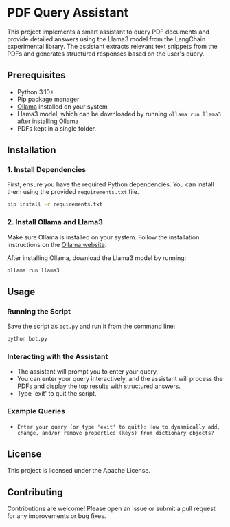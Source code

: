 # PDF Query Assistant

This project implements a smart assistant to query PDF documents and provide detailed answers using the Llama3 model from the LangChain experimental library. The assistant extracts relevant text snippets from the PDFs and generates structured responses based on the user's query.

## Prerequisites

- Python 3.10+
- Pip package manager
- [Ollama](https://ollama.com) installed on your system
- Llama3 model, which can be downloaded by running `ollama run llama3` after installing Ollama
- PDFs kept in a single folder.

## Installation

### 1. Install Dependencies

First, ensure you have the required Python dependencies. You can install them using the provided `requirements.txt` file.

```sh
pip install -r requirements.txt
```

### 2. Install Ollama and Llama3

Make sure Ollama is installed on your system. Follow the installation instructions on the [Ollama website](https://ollama.com).

After installing Ollama, download the Llama3 model by running:

```sh
ollama run llama3
```

## Usage

### Running the Script

Save the script as `bot.py` and run it from the command line:

```sh
python bot.py
```

### Interacting with the Assistant

- The assistant will prompt you to enter your query.
- You can enter your query interactively, and the assistant will process the PDFs and display the top results with structured answers.
- Type 'exit' to quit the script.

### Example Queries

- `Enter your query (or type 'exit' to quit): How to dynamically add, change, and/or remove properties (keys) from dictionary objects?`

## License

This project is licensed under the Apache License.

## Contributing

Contributions are welcome! Please open an issue or submit a pull request for any improvements or bug fixes.
